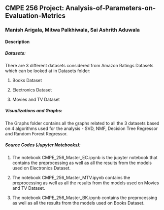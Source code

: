 ##                          CMPE 256 Project: Analysis-of-Parameters-on-Evaluation-Metrics
###                                Manish Arigala, Mitwa Palkhiwala, Sai Ashrith Aduwala


#### Description

##### Datasets: 

There are 3 different datasets considered from Amazon Ratings Datasets which can be looked at in Datasets folder:

1. Books Dataset

2. Electronics Dataset

3. Movies and TV Dataset

##### Visualizations and Graphs:

The Graphs folder contains all the graphs related to all the 3 datasets based on 4 algorithms used for the analysis - SVD, NMF, Decision Tree Regressor and Random Forest Regressor.

##### Source Codes (Jupyter Notebooks):

1. The notebook CMPE_256_Master_EC.ipynb is the jupyter notebook that contains the preprocessing as well as all the results from the models used on Electronics Dataset.

2. The notebook CMPE_256_Master_MTV.ipynb contains the preprocessing as well as all the results from the models used on Movies and TV Dataset.

3. The notebook CMPE_256_Master_BK.ipynb contains the preprocessing as well as all the results from the models used on Books Dataset.

